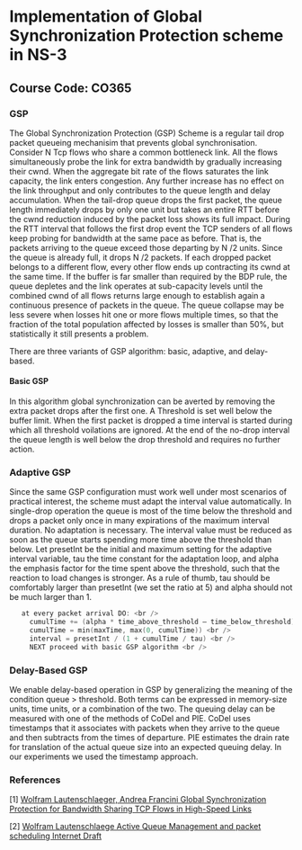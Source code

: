 # Implementation of Global Synchronization Protection scheme in NS-3
## Course Code: CO365

### GSP
The Global Synchronization Protection (GSP) Scheme is a regular tail drop packet queueing 
mechanisim that prevents global synchronisation. Consider N Tcp flows who share a common
bottleneck link. All the flows simultaneously probe the link for extra bandwidth by
gradually increasing their cwnd. When the aggregate bit rate of the flows saturates the
link capacity, the link enters congestion. Any further increase has no effect on the link
throughput and only contributes to the queue length and delay accumulation. When the 
tail-drop queue drops the first packet, the queue length immediately drops by only one 
unit but takes an entire RTT before the cwnd reduction induced by the packet loss shows
its full impact.
During the RTT interval that follows the first drop event the TCP senders of all flows
keep probing for bandwidth at the same pace as before. That is, the packets arriving
to the queue exceed those departing by N /2  units. Since the queue is already full,
it drops N /2 packets. If each dropped packet belongs to a different flow, every other 
flow ends up contracting its cwnd at the same time. If the buffer is far smaller than
required by the BDP rule, the queue depletes and the link operates at sub-capacity levels
until the combined cwnd of all flows returns large enough to establish again a continuous
presence of packets in the queue. The queue collapse may be less severe when losses hit
one or more flows multiple times, so that the fraction of the total population affected
by losses is smaller than 50%, but statistically it still presents a problem.

There are three variants of GSP algorithm:  basic, adaptive, and delay-based. 
#### Basic GSP
In this algorithm global synchronization can be averted by removing the extra 
packet drops after the first one. A Threshold is set well below the buffer limit.
When the first packet is dropped a time interval is started during which all
threshold voilations are ignored. At the end of the no-drop interval the queue length
is well below the drop threshold and requires no further action.

### Adaptive GSP
Since the same GSP configuration must work well under most scenarios of 
practical interest, the scheme must adapt the interval value automatically. 
In single-drop operation the queue is most of the time below the threshold 
and drops a packet only once in many expirations of the maximum interval 
duration. No adaptation is necessary. The interval value must be reduced 
as soon as the queue starts spending more time above the threshold than
below. Let presetInt be the initial and maximum setting for the adaptive 
interval variable, tau the time constant for the adaptation loop, and alpha 
the emphasis factor for the time spent above the threshold, such that the 
reaction to load changes is stronger. As a rule of thumb, tau should be
comfortably larger than presetInt (we set the ratio at 5) and alpha should
not be much larger than 1.

```c   
   at every packet arrival DO: <br />
     cumulTime += (alpha * time_above_threshold – time_below_threshold) <br />
     cumulTime = min(maxTime, max(0, cumulTime)) <br />
     interval = presetInt / (1 + cumulTime / tau) <br />
     NEXT proceed with basic GSP algorithm <br />
```
 


### Delay-Based GSP
We enable delay-based operation in GSP by generalizing the meaning of the 
condition queue > threshold. Both terms can be expressed in memory-size units, 
time units, or a combination of the two. The queuing delay can be measured
with one of the methods of CoDel and PIE. CoDel uses timestamps that it 
associates with packets when they arrive to the queue and then subtracts from 
the times of departure. PIE estimates the drain rate for translation of the 
actual queue size into an expected queuing delay. In our experiments we used
the timestamp approach.


### References

[1] [Wolfram Lautenschlaeger,  Andrea Francini Global Synchronization Protection for Bandwidth
Sharing TCP Flows in High-Speed Links](https://arxiv.org/abs/1602.05333) 

[2]  [Wolfram Lautenschlaege Active Queue Management and packet scheduling Internet Draft](https://tools.ietf.org/html/draft-lauten-aqm-gsp-03)
